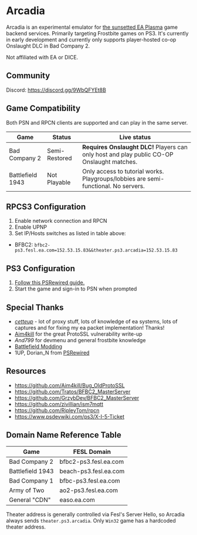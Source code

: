 # Arcadia

Arcadia is an experimental emulator for [the sunsetted EA Plasma](http://web.archive.org/web/20240506160521/https://www.ea.com/games/battlefield/legacy-sunset) game backend services. Primarily targeting Frostbite games on PS3.
It's currently in early development and currently only supports player-hosted co-op Onslaught DLC in Bad Company 2. 

Not affiliated with EA or DICE.

## Community

Discord: https://discord.gg/9WbQFYEt8B

## Game Compatibility

Both PSN and RPCN clients are supported and can play in the same server.

Game             |   Status | Live status
-----------------| ------   | ----- 
Bad Company 2    | Semi-Restored | **Requires Onslaught DLC!** Players can only host and play public CO-OP Onslaught matches.
Battlefield 1943 | Not Playable    | Only access to tutorial works. Playgroups/lobbies are semi-functional. No servers.

## RPCS3 Configuration

1. Enable network connection and RPCN
1. Enable UPNP
1. Set IP/Hosts switches as listed in table above:

- BFBC2: `bfbc2-ps3.fesl.ea.com=152.53.15.83&&theater.ps3.arcadia=152.53.15.83`

## PS3 Configuration

1. [Follow this PSRewired guide.](https://psrewired.com/guides/ps3)
5. Start the game and sign-in to PSN when prompted

## Special Thanks

* *[cetteup](https://github.com/cetteup)* - lot of proxy stuff, lots of knowledge of ea systems, lots of captures and for fixing my ea packet implementation! Thanks! 
* [Aim4kill](https://github.com/Aim4kill) for the great ProtoSSL vulnerability write-up
* *And799* for devmenu and general frostbite knowledge
* [Battlefield Modding](https://duckduckgo.com/?t=ffab&q=battlefield+modding+discord)
* 1UP, Dorian_N from [PSRewired](https://psrewired.com)

## Resources

* https://github.com/Aim4kill/Bug_OldProtoSSL
* https://github.com/Tratos/BFBC2_MasterServer
* https://github.com/GrzybDev/BFBC2_MasterServer
* https://github.com/zivillian/ism7mqtt
* https://github.com/RipleyTom/rpcn
* https://www.psdevwiki.com/ps3/X-I-5-Ticket

## Domain Name Reference Table

Game             | FESL Domain
-----------------| ------   
Bad Company 2    | bfbc2-ps3.fesl.ea.com
Battlefield 1943 | beach-ps3.fesl.ea.com
Bad Company 1    | bfbc-ps3.fesl.ea.com
Army of Two      | ao2-ps3.fesl.ea.com
General "CDN"    | easo.ea.com

Theater address is generally controlled via Fesl's Server Hello, so Arcadia always sends `theater.ps3.arcadia`. Only `Win32` game has a hardcoded theater address. 
